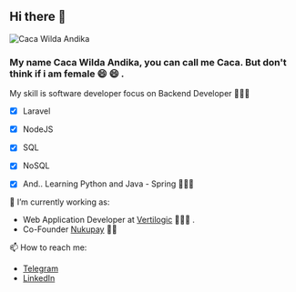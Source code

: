 ## Hi there 👋

![Caca Wilda Andika](https://i.ibb.co/S5wfrNP/IMG20200704165752-2.jpg)

### My name Caca Wilda Andika, you can call me Caca. But don't think if i am female 😄 😄 .

My skill is software developer focus on Backend Developer 🤾🏻‍♂️
- [x] Laravel
- [x] NodeJS
- [x] SQL
- [x] NoSQL
- [x] And.. Learning Python and Java - Spring 🚴🏻‍♂️ 


🔭  I’m currently working as:
- Web Application Developer at [Vertilogic](http://vertilogic.com) 👨🏻‍💻 . 
- Co-Founder [Nukupay](//nukupay.com) 🤛🏻

📫  How to reach me:
- [Telegram](//t.me/cacawildaandika)
- [LinkedIn](//www.linkedin.com/in/cacawildaandika/)
<!--
**cacawildaandika/cacawildaandika** is a ✨ _special_ ✨ repository because its `README.md` (this file) appears on your GitHub profile.

Here are some ideas to get you started:

- 🔭 I’m currently working on ...
- 🌱 I’m currently learning ...
- 👯 I’m looking to collaborate on ...
- 🤔 I’m looking for help with ...
- 💬 Ask me about ...
- 📫 How to reach me: ...
- 😄 Pronouns: ...
- ⚡ Fun fact: ...
-->
